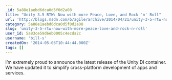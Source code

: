 ```yaml
---
_id: 5a88e1aebd6dca0d5f0d2a08
title: "Unity 3.5 RTW: Now with more Peace, Love, and Rock 'n' Roll"
url: 'http://blogs.msdn.com/b/agile/archive/2014/04/21/unity-3-5-rtw-now-with-more-peace-love-and-rock-n-roll.aspx'
category: 5a88e1aebd6dca0d5f0d2a08
slug: 'unity-3-5-rtw-now-with-more-peace-love-and-rock-n-roll'
user_id: 5a83ce59d6eb0005c4ecda2c
username: 'bill-s'
createdOn: '2014-05-03T10:44:44.000Z'
tags: []
---
```


I’m extremely proud to announce the latest release of the Unity DI container. We have updated it to simplify cross-platform development of apps and services.
